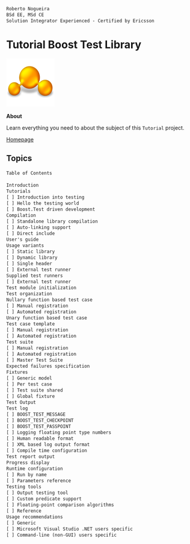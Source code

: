 ```
Roberto Nogueira  
BSd EE, MSd CE
Solution Integrator Experienced - Certified by Ericsson
```
# Tutorial Boost Test Library

![tutorial image](images/tutorial.png)

**About**

Learn everything you need to about the subject of this `Tutorial` project.

[Homepage](http://www.boost.org/doc/libs/1_43_0/libs/test/doc/html/utf.html)

## Topics
```
Table of Contents

Introduction
Tutorials
[ ] Introduction into testing
[ ] Hello the testing world
[ ] Boost.Test driven development
Compilation
[ ] Standalone library compilation
[ ] Auto-linking support
[ ] Direct include
User's guide
Usage variants
[ ] Static library
[ ] Dynamic library
[ ] Single header
[ ] External test runner
Supplied test runners
[ ] External test runner
Test module initialization
Test organization
Nullary function based test case
[ ] Manual registration
[ ] Automated registration
Unary function based test case
Test case template
[ ] Manual registration
[ ] Automated registration
Test suite
[ ] Manual registration
[ ] Automated registration
[ ] Master Test Suite
Expected failures specification
Fixtures
[ ] Generic model
[ ] Per test case
[ ] Test suite shared
[ ] Global fixture
Test Output
Test log
[ ] BOOST_TEST_MESSAGE
[ ] BOOST_TEST_CHECKPOINT
[ ] BOOST_TEST_PASSPOINT
[ ] Logging floating point type numbers
[ ] Human readable format
[ ] XML based log output format
[ ] Compile time configuration
Test report output
Progress display
Runtime configuration
[ ] Run by name
[ ] Parameters reference
Testing tools
[ ] Output testing tool
[ ] Custom predicate support
[ ] Floating-point comparison algorithms
[ ] Reference
Usage recommendations
[ ] Generic
[ ] Microsoft Visual Studio .NET users specific
[ ] Command-line (non-GUI) users specific
```
